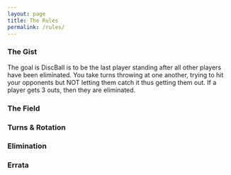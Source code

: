 ```yaml
---
layout: page
title: The Rules
permalink: /rules/
---
```


### The Gist

The goal is DiscBall is to be the last player standing after all other players have been eliminated.  You take turns throwing at one another, trying to hit your opponents but NOT letting them catch it thus getting them out.  If a player gets 3 outs, then they are eliminated.


### The Field


### Turns & Rotation


### Elimination


### Errata